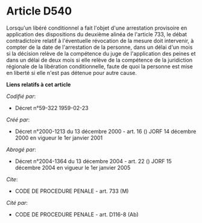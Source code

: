 # Article D540

Lorsqu'un libéré conditionnel a fait l'objet d'une arrestation provisoire en application des dispositions du deuxième alinéa
de l'article 733, le débat contradictoire relatif à l'éventuelle révocation de la mesure doit intervenir, à compter de la
date de l'arrestation de la personne, dans un délai d'un mois si la décision relève de la compétence du juge de l'application
des peines et dans un délai de deux mois si elle relève de la compétence de la juridiction régionale de la libération
conditionnelle, faute de quoi la personne est mise en liberté si elle n'est pas détenue pour autre cause.

**Liens relatifs à cet article**

_Codifié par_:

  - Décret n°59-322 1959-02-23

_Créé par_:

  - Décret n°2000-1213 du 13 décembre 2000 - art. 16 () JORF 14 décembre 2000 en vigueur le 1er janvier 2001

_Abrogé par_:

  - Décret n°2004-1364 du 13 décembre 2004 - art. 22 () JORF 15 décembre 2004 en vigueur le 1er janvier 2005

_Cite_:

  - CODE DE PROCEDURE PENALE - art. 733 (M)

_Cité par_:

  - CODE DE PROCEDURE PENALE - art. D116-8 (Ab)

